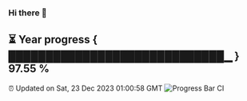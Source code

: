 ### Hi there 👋
⏳ Year progress { █████████████████████████████▁ } 97.55 %
---
⏰ Updated on Sat, 23 Dec 2023 01:00:58 GMT
![Progress Bar CI](https://github.com/liununu/liununu/workflows/Progress%20Bar%20CI/badge.svg)

